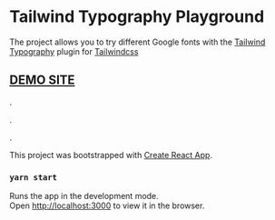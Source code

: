 # Tailwind Typography Playground

The project allows you to try different Google fonts with the [Tailwind Typography](https://github.com/tailwindlabs/tailwindcss-typography) plugin for [Tailwindcss](https://github.com/tailwindlabs/tailwindcss)

## [DEMO SITE](https://tailwind-typography-playground.vercel.app/)

.

.

.


This project was bootstrapped with [Create React App](https://github.com/facebook/create-react-app).

### `yarn start`

Runs the app in the development mode.<br />
Open [http://localhost:3000](http://localhost:3000) to view it in the browser.
